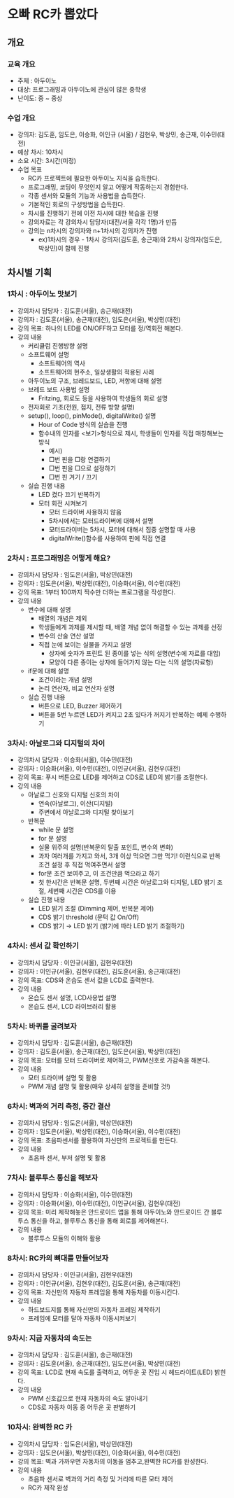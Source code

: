 오빠 RC카 뽑았다
================

개요
----

### 교육 개요

-	주제 : 아두이노
-	대상: 프로그래밍과 아두이노에 관심이 많은 중학생
-	난이도: 중 ~ 중상

### 수업 개요

-	강의자: 김도훈, 임도은, 이승화, 이인규 (서울) / 김현우, 박상민, 송근재, 이수민(대전)
-	예상 차시: 10차시
-	소요 시간: 3시간(미정)
-	수업 목표
	-	RC카 프로젝트에 필요한 아두이노 지식을 습득한다.
	-	프로그래밍, 코딩이 무엇인지 알고 어떻게 작동하는지 경험한다.
	-	각종 센서와 모듈의 기능과 사용법을 습득한다.
	-	기본적인 회로의 구성방법을 습득한다.
	-	차시를 진행하기 전에 이전 차시에 대한 복습을 진행
	-	강의자료는 각 강의차시 담당자(대전/서울 각각 1명)가 만듬
	-	강의는 n차시의 강의자와 n+1차시의 강의자가 진행
		-	ex)1차시의 경우 - 1차시 강의자(김도훈, 송근재)와 2차시 강의자(임도은, 박상민)이 함께 진행

차시별 기획
-----------

### 1차시 : 아두이노 맛보기

-	강의차시 담당자 : 김도훈(서울), 송근재(대전)
-	강의자 : 김도훈(서울), 송근재(대전), 임도은(서울), 박상민(대전) 
-	강의 목표: 하나의 LED를 ON/OFF하고 모터를 정/역회전 해본다.
-	강의 내용
	-	커리큘럼 진행방향 설명
	-	소프트웨어 설명
		-	소프트웨어의 역사
		-	소프트웨어의 현주소, 일상생활의 적용된 사례
	-	아두이노의 구조, 브레드보드, LED, 저항에 대해 설명
	-	브레드 보드 사용법 설명
		-	Fritzing, 회로도 등을 사용하여 학생들의 회로 설명
	-	전자회로 기초(전원, 접지, 전류 방향 설명)
	-	setup(), loop(), pinMode(), digitalWrite() 설명
		-	Hour of Code 방식의 실습을 진행
		-	함수내의 인자를 <보기>형식으로 제시, 학생들이 인자를 직접 매칭해보는 방식
			-	예시)
			-	□번 핀을 □랑 연결하기
			-	□번 핀을 □으로 설정하기
			-	□번 핀 겨기 / 끄기
	-	실습 진행 내용
		-	LED 켰다 끄기 반복하기
		-	모터 회전 시켜보기
			-	모터 드라이버 사용하지 않음
			-	5차시에서는 모터드라이버에 대해서 설명
			-	모터드라이버는 5차시, 모터에 대해서 집중 설명할 때 사용
			-	digitalWrite()함수를 사용하여 핀에 직접 연결

### 2차시 : 프로그래밍은 어떻게 해요?

-	강의차시 담당자 : 임도은(서울), 박상민(대전)
-	강의자 : 임도은(서울), 박상민(대전), 이승화(서울), 이수민(대전)
-	강의 목표: 1부터 100까지 짝수만 더하는 프로그램을 작성한다.
-	강의 내용
	-	변수에 대해 설명
		-	배열의 개념은 제외
		-	학생들에게 과제를 제시할 때, 배열 개념 없이 해결할 수 있는 과제를 선정
		-	변수의 산술 연산 설명
		-	직접 눈에 보이는 실물을 가지고 설명
			-	상자에 숫자가 프린트 된 종이를 넣는 식의 설명(변수에 자료를 대입)
			-	모양이 다른 종이는 상자에 들어가지 않는 다는 식의 설명(자료형)
	-	if문에 대해 설명
		-	조건이라는 개념 설명
		-	논리 연산자, 비교 연산자 설명
	-	실습 진행 내용	
		-	버튼으로 LED, Buzzer 제어하기
		-	버튼을 5번 누르면 LED가 켜지고 2초 있다가 꺼지기 반복하는 예제 수행하기

### 3차시: 아날로그와 디지털의 차이

-	강의차시 담당자 : 이승화(서울), 이수민(대전)
-	강의자 : 이승화(서울), 이수민(대전), 이인규(서울), 김현우(대전)
-	강의 목표: 푸시 버튼으로 LED를 제어하고 CDS로 LED의 밝기를 조절한다.
-	강의 내용
	-	아날로그 신호와 디지털 신호의 차이
		-	연속(아날로그), 이산(디지털)
		-	주변에서 아날로그와 디지털 찾아보기
	-	반복문
		-	while 문 설명
		-	for 문 설명
		-	실물 위주의 설명(반복문의 탈출 포인트, 변수의 변화)
		-	과자 여러개를 가지고 와서, 3개 이상 먹으면 그만 먹기! 이런식으로 반복 조건 설정 후 직접 먹여주면서 설명
		-	for문 조건 보여주고, 이 조건만큼 먹으라고 하기  
		-	첫 한시간은 반복문 설명, 두번째 시간은 아날로그와 디지털, LED 밝기 조절, 세번째 시간은 CDS를 이용
	-	실습 진행 내용
		-	LED 밝기 조절 (Dimming 제어, 반복문 제어)
		-	CDS 밝기 threshold (문턱 값 On/Off)
		-	CDS 밝기 → LED 밝기 (밝기에 따라 LED 밝기 조절하기)

### 4차시: 센서 값 확인하기

-	강의차시 담당자 : 이인규(서울), 김현우(대전)
-	강의자 : 이인규(서울), 김현우(대전), 김도훈(서울), 송근재(대전)
-	강의 목표: CDS와 온습도 센서 값을 LCD로 출력한다.
-	강의 내용
	-	온습도 센서 설명, LCD사용법 설명
	-	온습도 센서, LCD 라이브러리 활용

### 5차시: 바퀴를 굴려보자

-	강의차시 담당자 : 김도훈(서울), 송근재(대전)
-	강의자 : 김도훈(서울), 송근재(대전), 임도은(서울), 박상민(대전)
-	강의 목표: 모터를 모터 드라이버로 제어하고, PWM신호로 가감속을 해본다.
-	강의 내용
	-	모터 드라이버 설명 및 활용
	-	PWM 개념 설명 및 활용(매우 상세히 설명을 준비할 것!)

### 6차시: 벽과의 거리 측정, 중간 결산

-	강의차시 담당자 : 임도은(서울), 박상민(대전)
-	강의자 : 임도은(서울), 박상민(대전), 이승화(서울), 이수민(대전)
-	강의 목표: 초음파센서를 활용하여 자신만의 프로젝트를 만든다.
-	강의 내용
	-	초음파 센서, 부저 설명 및 활용

### 7차시: 블루투스 통신을 해보자

-	강의차시 담당자 : 이승화(서울), 이수민(대전)
-	강의자 : 이승화(서울), 이수민(대전), 이인규(서울), 김현우(대전)
-	강의 목표: 미리 제작해놓은 안드로이드 앱을 통해 아두이노와 안드로이드 간 블루투스 통신을 하고, 블루투스 통신을 통해 회로를 제어해본다.
-	강의 내용
	-	블루투스 모듈의 이해와 활용

### 8차시: RC카의 뼈대를 만들어보자

-	강의차시 담당자 : 이인규(서울), 김현우(대전)
-	강의자 : 이인규(서울), 김현우(대전), 김도훈(서울), 송근재(대전)
-	강의 목표: 자신만의 자동차 프레임을 통해 자동차를 이동시킨다.
-	강의 내용
	-	하드보드지를 통해 자신만의 자동차 프레임 제작하기
	-	프레임에 모터를 달아 자동차 이동시켜보기

### 9차시: 지금 자동차의 속도는

-	강의차시 담당자 : 김도훈(서울), 송근재(대전)
-	강의자 : 김도훈(서울), 송근재(대전), 임도은(서울), 박상민(대전)
-	강의 목표: LCD로 현재 속도를 출력하고, 어두운 곳 진입 시 헤드라이트(LED) 밝힌다.
-	강의 내용
	-	PWM 신호값으로 현재 자동차의 속도 알아내기
	-	CDS로 자동차 이동 중 어두운 곳 판별하기

### 10차시: 완벽한 RC 카

-	강의차시 담당자 : 임도은(서울), 박상민(대전)
-	강의자 : 임도은(서울), 박상민(대전), 이승화(서울), 이수민(대전)
-	강의 목표: 벽과 가까우면 자동차의 이동을 멈추고,완벽한 RC카를 완성한다.
-	강의 내용
	-	초음파 센서로 벽과의 거리 측정 및 거리에 따른 모터 제어
	-	RC카 제작 완성
